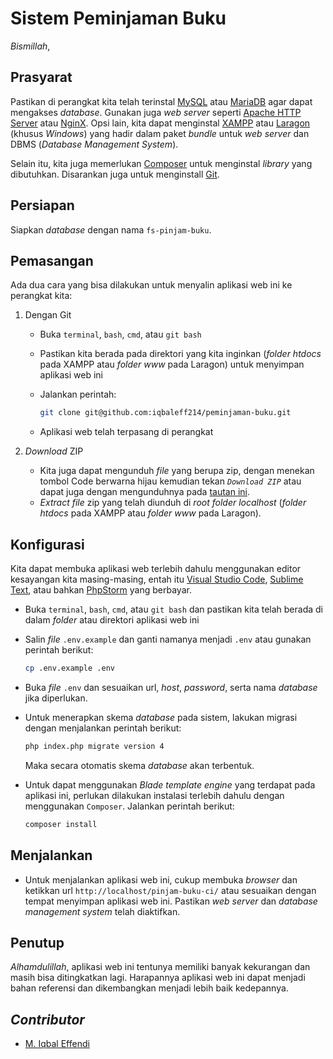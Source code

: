 # Sistem Peminjaman Buku

_Bismillah_,

## Prasyarat

Pastikan di perangkat kita telah terinstal [MySQL](https://www.mysql.com/downloads/) atau [MariaDB](https://downloads.mariadb.org/) agar dapat mengakses _database_. Gunakan juga _web server_ seperti [Apache HTTP Server](https://httpd.apache.org/download.cgi) atau [NginX](http://nginx.org/en/download.html).
Opsi lain, kita dapat menginstal [XAMPP](https://www.apachefriends.org/download.html) atau [Laragon](https://laragon.org/download/index.html) (khusus _Windows_) yang hadir dalam paket _bundle_ untuk _web server_ dan DBMS (_Database Management System_).

Selain itu, kita juga memerlukan [Composer](https://getcomposer.org/download/) untuk menginstal _library_ yang dibutuhkan. Disarankan juga untuk menginstall [Git](https://git-scm.com/downloads).

## Persiapan

Siapkan _database_ dengan nama `fs-pinjam-buku`.

## Pemasangan

Ada dua cara yang bisa dilakukan untuk menyalin aplikasi web ini ke perangkat kita:

1.  Dengan Git

	-   Buka `terminal`, `bash`, `cmd`, atau `git bash`
	-   Pastikan kita berada pada direktori yang kita inginkan (_folder_ _htdocs_ pada XAMPP atau _folder_ _www_ pada Laragon) untuk menyimpan aplikasi web ini
	-   Jalankan perintah:

		```bash
		git clone git@github.com:iqbaleff214/peminjaman-buku.git
		```

	-   Aplikasi web telah terpasang di perangkat

2.  _Download_ ZIP

	-   Kita juga dapat mengunduh _file_ yang berupa zip, dengan menekan tombol Code berwarna hijau kemudian tekan _`Download ZIP`_ atau dapat juga dengan mengunduhnya pada [tautan ini](https://github.com/amangkodingdotid/simpeg-v1/archive/main.zip).
	-   _Extract file_ zip yang telah diunduh di _root folder localhost_ (_folder_ _htdocs_ pada XAMPP atau _folder_ _www_ pada Laragon).

## Konfigurasi

Kita dapat membuka aplikasi web terlebih dahulu menggunakan editor kesayangan kita masing-masing, entah itu [Visual Studio Code](https://code.visualstudio.com/download), [Sublime Text](https://www.sublimetext.com/3), atau bahkan [PhpStorm](https://www.jetbrains.com/phpstorm/download/) yang berbayar.

-   Buka `terminal`, `bash`, `cmd`, atau `git bash` dan pastikan kita telah berada di dalam _folder_ atau direktori aplikasi web ini
-   Salin _file_ `.env.example` dan ganti namanya menjadi `.env` atau gunakan perintah berikut:

	```bash
	cp .env.example .env
	```
- Buka _file_ `.env` dan sesuaikan url, _host_, _password_, serta nama _database_ jika diperlukan.

-   Untuk menerapkan skema _database_ pada sistem, lakukan migrasi dengan menjalankan perintah berikut:

	```bash
	php index.php migrate version 4
	```
	Maka secara otomatis skema _database_ akan terbentuk.

-   Untuk dapat menggunakan _Blade template engine_ yang terdapat pada aplikasi ini, perlukan dilakukan instalasi terlebih dahulu dengan menggunakan `Composer`. Jalankan perintah berikut:

	```bash
	composer install
	```


## Menjalankan

-   Untuk menjalankan aplikasi web ini, cukup membuka _browser_ dan ketikkan url `http://localhost/pinjam-buku-ci/` atau sesuaikan dengan tempat menyimpan aplikasi web ini. Pastikan _web server_ dan _database management system_ telah diaktifkan.

## Penutup

_Alhamdulillah_, aplikasi web ini tentunya memiliki banyak kekurangan dan masih bisa ditingkatkan lagi. Harapannya aplikasi web ini dapat menjadi bahan referensi dan dikembangkan menjadi lebih baik kedepannya.


## _Contributor_
-  [M. Iqbal Effendi](http://github.com/iqbaleff214)
